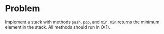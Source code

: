 # Problem
Implement a stack with methods `push`, `pop`, and `min`.
`min` returns the minimum element in the stack.
All methods should run in O(1).
